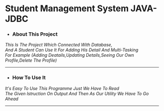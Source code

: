 <h1>Student Management System JAVA-JDBC</h1>
<ul><li><h3>About This Project</h3></li></ul>
<i>This Is The Project Which Connected With Database,<br>And A Student Can Use It For Adding His Detail And Multi-Tasking<br>For Example (Adding Deatails,Updating Details,Seeing Our Own Profile,Delete The Profile)</i>
<hr height="0.5px">
<ul><li><h3>How To Use It</h3></li></ul>
<i>It's Easy To Use This Programme Just We Have To Read<br>The Given Istruction On Output And Then As Our Utility We Have To Go Ahead</i>
<hr>

